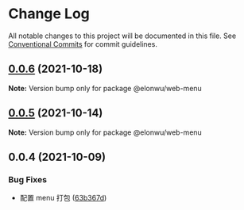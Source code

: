 # Change Log

All notable changes to this project will be documented in this file.
See [Conventional Commits](https://conventionalcommits.org) for commit guidelines.

## [0.0.6](https://github.com/ElonWu/elonwu_ui/compare/@elonwu/web-menu@0.0.5...@elonwu/web-menu@0.0.6) (2021-10-18)

**Note:** Version bump only for package @elonwu/web-menu





## [0.0.5](https://github.com/ElonWu/elonwu_ui/compare/@elonwu/web-menu@0.0.4...@elonwu/web-menu@0.0.5) (2021-10-14)

**Note:** Version bump only for package @elonwu/web-menu





## 0.0.4 (2021-10-09)


### Bug Fixes

* 配置 menu 打包 ([63b367d](https://github.com/ElonWu/elonwu_ui/commit/63b367db606501f8bb42906b5d8686e4022554bf))
